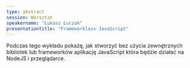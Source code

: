 ```yaml
---
type: abstract
session: Warsztat
speakername: "Łukasz Łuczak"
presentationtitle: "Frameworkless JavaScript"
---
```


Podczas tego wykładu pokażę, jak stworzyć bez użycia zewnętrznych bibliotek lub frameworków aplikację JavaScript która będzie działać na NodeJS i przeglądarce.